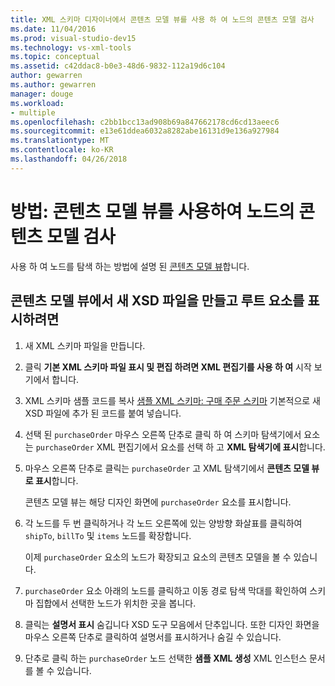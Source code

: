 ```yaml
---
title: XML 스키마 디자이너에서 콘텐츠 모델 뷰를 사용 하 여 노드의 콘텐츠 모델 검사
ms.date: 11/04/2016
ms.prod: visual-studio-dev15
ms.technology: vs-xml-tools
ms.topic: conceptual
ms.assetid: c42ddac8-b0e3-48d6-9832-112a19d6c104
author: gewarren
ms.author: gewarren
manager: douge
ms.workload:
- multiple
ms.openlocfilehash: c2bb1bcc13ad908b69a847662178cd6cd13aeec6
ms.sourcegitcommit: e13e61ddea6032a8282abe16131d9e136a927984
ms.translationtype: MT
ms.contentlocale: ko-KR
ms.lasthandoff: 04/26/2018
---
```

# <a name="how-to-examine-the-content-model-of-nodes-using-the-content-model-view"></a>방법: 콘텐츠 모델 뷰를 사용하여 노드의 콘텐츠 모델 검사

사용 하 여 노드를 탐색 하는 방법에 설명 된 [콘텐츠 모델 뷰](../xml-tools/content-model-view.md)합니다.

## <a name="to-create-a-new-xsd-file-and-display-the-root-element-in-the-content-model-view"></a>콘텐츠 모델 뷰에서 새 XSD 파일을 만들고 루트 요소를 표시하려면

1.  새 XML 스키마 파일을 만듭니다.

2.  클릭 **기본 XML 스키마 파일 표시 및 편집 하려면 XML 편집기를 사용 하 여** 시작 보기에서 합니다.

3.  XML 스키마 샘플 코드를 복사 [샘플 XML 스키마: 구매 주문 스키마](../xml-tools/sample-xsd-file-purchase-order-schema.md) 기본적으로 새 XSD 파일에 추가 된 코드를 붙여 넣습니다.

4.  선택 된 `purchaseOrder` 마우스 오른쪽 단추로 클릭 하 여 스키마 탐색기에서 요소는 `purchaseOrder` XML 편집기에서 요소를 선택 하 고 **XML 탐색기에 표시**합니다.

5.  마우스 오른쪽 단추로 클릭는 `purchaseOrder` 고 XML 탐색기에서 **콘텐츠 모델 뷰로 표시**합니다.

     콘텐츠 모델 뷰는 해당 디자인 화면에 `purchaseOrder` 요소를 표시합니다.

6.  각 노드를 두 번 클릭하거나 각 노드 오른쪽에 있는 양방향 화살표를 클릭하여 `shipTo`, `billTo` 및 `items` 노드를 확장합니다.

     이제 `purchaseOrder` 요소의 노드가 확장되고 요소의 콘텐츠 모델을 볼 수 있습니다.

7.  `purchaseOrder` 요소 아래의 노드를 클릭하고 이동 경로 탐색 막대를 확인하여 스키마 집합에서 선택한 노드가 위치한 곳을 봅니다.

8.  클릭는 **설명서 표시** 숨깁니다 XSD 도구 모음에서 단추입니다. 또한 디자인 화면을 마우스 오른쪽 단추로 클릭하여 설명서를 표시하거나 숨길 수 있습니다.

9. 단추로 클릭 하는 `purchaseOrder` 노드 선택한 **샘플 XML 생성** XML 인스턴스 문서를 볼 수 있습니다.